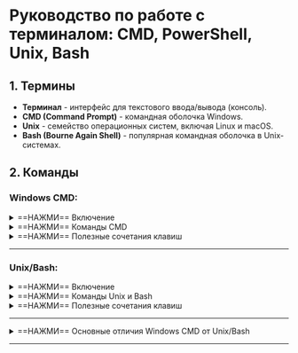 # Руководство по работе с терминалом: CMD, PowerShell, Unix, Bash

## 1. Термины

- **Терминал** - интерфейс для текстового ввода/вывода (консоль).
- **CMD (Command Prompt)** - командная оболочка Windows.
- **Unix** - семейство операционных систем, включая Linux и macOS.
- **Bash (Bourne Again Shell)** - популярная командная оболочка в Unix-системах.

## 2. Команды

### Windows CMD:
<details><summary>==НАЖМИ== Включение</summary><p>

#### Основные способы запуска:
1. **Горячие клавиши**:
   - <kbd>Win</kbd>+<kbd>R</kbd> → ввести `cmd` → нажать <kbd>Enter</kbd>
   - <kbd>Win</kbd>+<kbd>X</kbd> → Выбрать "Командная строка" или "Windows Terminal"
   - В поиске (<kbd>ctrl</kbd>+<kbd>q</kbd>) введите `cmd` или `командная строка` → нажать <kbd>Enter</kbd>
2. **Через меню Пуск**:
   - Наберите "cmd" или "Командная строка" в поиске
   - В проводнике: Shift+ПКМ → "Открыть окно команд"
3. **PowerShell**:
   - В поиске (<kbd>ctrl</kbd>+<kbd>q</kbd>) введите `powershell` → нажать <kbd>Enter</kbd>

#### Альтернативы:
- PowerShell (более мощная оболочка)
- Git Bash (эмуляция Unix-окружения)
- WSL (подсистема Linux для Windows)
</p></details>

<details><summary>==НАЖМИ== Команды CMD</summary><p>

1. Навигация
```cmd
dir                # список файлов и папок
    /A            # показать скрытые/системные файлы
    /O            # сортировка (N-по имени, S-по размеру)
    /T:W          # сортировка по времени изменения
cd путь           # смена директории
    ..           # на уровень выше
chdir             # показать текущий путь (аналог pwd)
pushd путь        # сохранить текущий путь и перейти
popd             # вернуться к сохраненному пути
tree             # показать дерево каталогов
```

2. Работа с файлами и папками
```cmd
mkdir имя_папки    # создать директорию
rmdir /S имя_папки # удалить папку и содержимое
del файл          # удалить файл
    /F           # принудительное удаление
    /Q           # без подтверждения
copy откуда куда  # копирование файлов
xcopy от куда куда /E # копирование папок
move от куда куда # перемещение/переименование
ren старое новое  # переименование
type файл         # просмотр содержимого (аналог cat)
```

3. Поиск
```cmd
find "текст" файл  # поиск текста в файле
findstr "шаблон" файлы # расширенный поиск
    /I            # без учета регистра
    /S            # рекурсивный поиск
where имя_файла   # поиск файла в PATH
```

4. Системная информация
```cmd
systeminfo        # подробная информация о системе
hostname         # имя компьютера
ver              # версия Windows
tasklist         # список процессов
    /M           # показать DLL модули
taskkill /PID номер /F # завершить процесс
ipconfig        # сетевые настройки
    /all        # полная информация
netstat -ano    # сетевые соединения
```

5. Работа с сетью
```cmd
ping хост        # проверка соединения
tracert хост     # трассировка маршрута
nslookup домен   # DNS-запросы
ftp             # FTP-клиент
telnet          # Telnet-клиент
```

6. Управление
```cmd
taskmgr         # диспетчер задач
msconfig        # конфигурация системы
diskpart        # управление дисками
chkdsk          # проверка диска
sfc /scannow    # проверка системных файлов
```

7. Перенаправления
```cmd
команда > файл    # вывод в файл
команда >> файл   # дописать в файл
команда1 | команда2 # передача вывода
more             # постраничный вывод
```

8. Пакетные файлы
```cmd
@echo off       # отключить вывод команд
set переменная=значение # установка переменной
echo %переменная% # вывод переменной
if условие команда # условное выполнение
for %%i in (*.txt) do echo %%i # циклы
goto метка      # переход к метке
:метка          # объявление метки
```

9. Полезные команды
```cmd
cls             # очистить экран
color           # изменить цвет текста/фона
date /T         # текущая дата
time /T         # текущее время
title           # изменить заголовок окна
whoami          # текущий пользователь
```

10. Работа с реестром
```cmd
reg query       # запрос значения
reg add         # добавить значение
reg delete      # удалить значение
reg export      # экспорт ветки
reg import      # импорт ветки
```
</p></details>

<details><summary>==НАЖМИ== Полезные сочетания клавиш</summary><p>

1. Основные:
- <kbd>F3</kbd> - повторить предыдущую команду
- <kbd>F7</kbd> - история команд (выбор стрелками)
- <kbd>F9</kbd> - выполнить команду по номеру из истории
- <kbd>Ctrl</kbd>+<kbd>C</kbd> - прервать команду
- <kbd>Ctrl</kbd>+<kbd>V</kbd> - вставить (в новых версиях Windows 10+)

2. Навигация:
- <kbd>Home</kbd>/<kbd>End</kbd> - в начало/конец строки
- <kbd>Ctrl</kbd>+<kbd>←</kbd>/<kbd>→</kbd> - перемещение по словам
- <kbd>Esc</kbd> - очистить строку

3. В Windows Terminal:
- <kbd>Ctrl</kbd>+<kbd>Shift</kbd>+<kbd>T</kbd> - новая вкладка
- <kbd>Ctrl</kbd>+<kbd>Shift</kbd>+<kbd>W</kbd> - закрыть вкладку
- <kbd>Alt</kbd>+<kbd>Enter</kbd> - полноэкранный режим
</p></details>

---

### Unix/Bash:
<details><summary>==НАЖМИ== Включение</summary><p>

#### Linux:
<!-- Ctrl + Alt + T -->
1. **Горячие клавиши** (работает в большинстве дистрибутивов):
   - Нажми <kbd>**Ctrl**</kbd>**+**<kbd>**Alt**</kbd>**+**<kbd>**T**</kbd>
   - <kbd>Ctrl</kbd>+<kbd>Shift</kbd>+<kbd>T</kbd> - новая вкладка в существующем терминале
2. **Через меню приложений**:
   - Открой меню программ → ищи "Terminal", "Konsole" или "XTerm"
   - Или наберите "terminal" в поиске системы
3. **Через TTY** (полноценная консоль без GUI):
   - Нажми <kbd>Ctrl</kbd>+<kbd>Alt</kbd>+<kbd>F1-F6</kbd> (для переключения между виртуальными консолями)
   - Вернуться в графический режим: <kbd>Ctrl</kbd>+<kbd>Alt</kbd>+<kbd>F7</kbd>

#### macOS:
1. **Способ 1**:
   - Открой Finder → "Программы" → "Утилиты" → "Терминал"
2. **Способ 2**:
   - Нажми <kbd>Cmd</kbd>+<kbd>Пробел</kbd> → введи "Terminal" → <kbd>Enter</kbd>
3. **Альтернативы**:
   - iTerm2 (более функциональный сторонний терминал)

#### Windows (WSL/Linux-подсистема):
1. Установи WSL (в PowerShell от админа):
```powershell
wsl --install
wsl --list --online    # показать доступные дистрибутивы
wsl --set-default-version 2  # использовать WSL 2
```
</p></details>

<details><summary>==НАЖМИ== Команды Unix и Bash</summary><p>

1. Навигация
```bash
ls <опции> <путь>                     # список файлов
  -l                                  # подробный формат (права, размер, владелец)
  -a                                  # показать скрытые файлы (включая .файлы)
  -h                                  # человеко-читаемые размеры (вместе с -l)
  -t                                  # сортировка по времени изменения
cd <путь>                             # смена директории
  ~                                   # домашняя директория
  -                                   # предыдущая директория
  ..                                  # на уровень выше
pwd                                   # показать текущий путь
```

2. Директории
```bash
mkdir <опции> <имя>                   # создать директорию
    -p                                # создать родительские директории при необходимости
    -v                                # выводить информацию о создании
rmdir <имя>                           # удалить ПУСТУЮ директорию
rm -r <имя>                           # рекурсивное удаление (файлов и папок)
    -f                                # принудительное удаление без подтверждения
    -i                                # интерактивное подтверждение для каждого файла
cp <опции> <откуда> <куда>            # копирование
    -r                                # рекурсивное копирование директорий
    -v                                # вывод информации о копировании
    -n                                # не перезаписывать существующие файлы
mv <опции> <откуда> <куда>            # перемещение/переименование
    -i                                # запрос подтверждения перед перезаписью
    -v                                # вывод информации о действии
    mv *.txt /target                  # переместить все txt-файлы
```

3. Файлы
```bash
touch <файлы>                         # создать/обновить timestamp
    -a                                # изменить только время доступа
    -m                                # изменить только время модификации
cat <опции> <файлы>                   # объединение и вывод
    -n                    # нумеровать строки
    -s  # сжимать множественные пустые строки
less <файл>              # просмотр с прокруткой
    /текст  # поиск вперёд
    ?текст  # поиск назад
    q       # выход
head <опции> <файл>      # начало файла
    -n N  # показать N строк (по умолчанию 10)
    -c N  # показать N байт
tail <опции> <файл>      # конец файла
    -f   # следить за изменениями в реальном времени
    -n N # показать N последних строк
    
ТЕКСТ:
sort файл            # сортировка строк
uniq файл            # удалить дубликаты (требует предварительной сортировки)
wc файл              # статистика (строки/слова/байты)
    -l              # только строки
    -w              # только слова
    -c              # только байты
```

4. Поиск
```bash
find <путь <критерии> <действия>
    -name "шаблон"  # поиск по имени
    -type f/d       # файлы/директории
    -size +10M      # размер >10MB
    -exec команда {} \; # выполнить команду для найденного
grep <опции> <шаблон> <файлы>
    -i  # игнорировать регистр
    -v  # инвертировать совпадения
    -c  # подсчитать количество совпадений
    -E  # расширенные регулярные выражения
locate <шаблон>        # быстрый поиск по базе
    -i    # игнорировать регистр
    --regexp # использовать regex
```

5. Права
```bash
chmod <опции> <режим> <файлы>
    ugoa  # user/group/others/all
    +-=   # добавить/удалить/установить
    -R    # рекурсивно
    Пример: chmod 24 script.sh
chown <опции> user[:group] <файлы>
    -R  # рекурсивно
    -v  # вывод информации
sudo <команда>         # выполнение от root
    -i  # интерактивный shell
    -u user # выполнить от имени указанного пользователя
    su              # все дальнейшие команды через sudo
whoami               # текущий пользователь
id                   # информация о пользователе и группах
last                 # история входа пользователей
passwd               # изменить пароль
Прочее:
tempfile=$(mktemp /tmp/example.XXXXXX)  # Безопасное создание временных файлов
read -s -p "Password: " passwd  # Чтение паролей
history -c && history -w  # Очистка истории
```

6. Процессы
```bash
ps aux | grep процесс   # поиск процесса
kill -9 PID             # принудительное завершение
pkill имя_процесса      # завершение по имени
команда &               # запуск в фоне
jobs                # список фоновых задач
    -l              # с PID
fg %N               # вернуть процесс на передний план
bg %N               # продолжить в фоне
nohup команда &     # запустить устойчивый к разрыву процесс
disown              # отвязать процесс от сессии

СКРИПТЫ:
#!/bin/bash          # шебанг для bash-скриптов
chmod +x script.sh   # сделать файл исполняемым
./script.sh          # запустить скрипт
```

7. Выход
```bash
exit               # завершить сессию
Ctrl+D             # EOF (аналог exit)
Ctrl+C             # прервать текущую команду
Ctrl+Z             # приостановить процесс
```

8. Архивация
```bash
tar -czvf archive.tar.gz директория  # создать архив
tar -xzvf archive.tar.gz            # распаковать
zip -r archive.zip директория       # создать zip
unzip archive.zip                   # распаковать zip
```

9. Сеть
```bash
ping хост
ssh пользователь@хост
scp файл пользователь@хост:путь
wget URL
curl URL

Утилиты:
ifconfig/ip a        # сетевые интерфейсы
netstat -tulnp       # открытые порты
traceroute хост      # трассировка маршрута
dig домен            # DNS-запросы
```

10. ОСОБЕННОСТИ РАБОТЫ С КОМАНДАМИ:
```bash
Перенаправления:
command > file.txt    # записать вывод в файл
command >> file.txt   # дописать в конец файла
command < file.txt    # читать ввод из файла
command1 | command2   # передать вывод command1 в command2

Цепочки:
команда1 & команда2     # выполнить две команды друг за другом
команда1 && команда2   # выполнить команду2 только если команда1 успешна
команда1 || команда2   # выполнить команду2 только если команда1 неуспешна
команда1 && команда2 || командаd3        # если команда1 успешна → команда2, иначе → команда3

Подстановки:
!$                  # последний аргумент предыдущей команды
!^                  # первый аргумент предыдущей команды
!:2                 # второй аргумент предыдущей команды

# Процессная подстановка
diff <(cmd1) <(cmd2)        # сравнение выводов двух команд
# Массивы и циклы
for file in *.txt; do echo "$file"; done
while read line; do echo "$line"; done < file.txt
# Арифметические операции
echo $((5 + 3))             # вычисления в shell
((count++))                 # инкремент переменной
# Работа с переменными
${var:-default}             # использовать значение или default
${var%.txt}                 # удалить суффикс .txt
${var#prefix}               # удалить prefix
# Регулярные выражения
[[ $string =~ ^[0-9]+$ ]]   # проверка на число
```

11. Система
```bash
df -h              # место на дисках
du -sh директория  # размер директории
free -h            # использование памяти
top/htop           # мониторинг процессов

ДАТА И ВРЕМЯ:
date                 # текущая дата и время
cal                  # календарь
time команда         # замерить время выполнения

ДИСКИ:
lsblk                # информация о блочных устройствах
fdisk -l             # информация о разделах
mount                # список смонтированных файловых систем
df -Th               # место на дисках с типами FS

ЛОГИ:
journalctl -xe       # просмотр системных логов (systemd)
dmesg                # сообщения ядра
tail -f /var/log/syslog # мониторинг системного лога

МОНИТОРИНГ:
uptime               # время работы системы и нагрузка
vmstat 1             # статистика виртуальной памяти (каждую секунду)
iostat               # статистика ввода/вывода
lsof -i :8080        # найти процесс, использующий порт 8080

УПРАВЛЕНИЕ ПАКЕТАМИ:
# Для Debian/Ubuntu:
apt update           # обновить список пакетов
apt upgrade          # обновить установленные пакеты
apt install пакет    # установить пакет
# Для RHEL/CentOS:
yum install пакет
dnf install пакет    # в новых версиях
```

12. Окружение
```bash
env                # список переменных
echo $VAR          # значение переменной
export VAR=значение # установить переменную\

Переменные:
alias ll='ls -la'    # создать алиас
unalias ll           # удалить алиас
env | grep PATH      # найти переменные окружения
history | grep ssh   # поиск в истории команд
```
</p></details>

<details><summary>==НАЖМИ== Полезные сочетания клавиш</summary><p>

### Основные:
* <kbd>Tab</kbd> - автодополнение команд и путей (двойное нажатие показывает варианты)
* <kbd>Ctrl</kbd>+<kbd>C</kbd> - прервать текущую команду (SIGINT)
* <kbd>Ctrl</kbd>+<kbd>D</kbd> - завершить сессию (EOF - End Of File)
* <kbd>Ctrl</kbd>+<kbd>Z</kbd> - приостановить процесс (перевести в фон)

### Навигация:
* <kbd>Ctrl</kbd>+<kbd>A</kbd> - перейти в начало строки
* <kbd>Ctrl</kbd>+<kbd>E</kbd> - перейти в конец строки
* <kbd>Alt</kbd>+<kbd>B</kbd> - назад на одно слово
* <kbd>Alt</kbd>+<kbd>F</kbd> - вперед на одно слово
* <kbd>Ctrl</kbd>+<kbd>U</kbd> - удалить от курсора до начала строки
* <kbd>Ctrl</kbd>+<kbd>K</kbd> - удалить от курсора до конца строки
ПРОЧЕЕ:
* <kbd>Ctrl</kbd>+<kbd>XX</kbd> - переключение между началом строки и текущей позицией
* <kbd>Alt</kbd>+<kbd>T</kbd> - поменять местами текущее и предыдущее слово
* <kbd>Ctrl</kbd>+<kbd>Y</kbd> - вставить последний удаленный текст
* <kbd>Alt</kbd>+<kbd>#</kbd> - закомментировать текущую строку
* <kbd>Ctrl</kbd>+<kbd>X</kbd>+<kbd>E</kbd> - открыть команду в редакторе ($EDITOR)

### История команд:
* <kbd>↑</kbd>/<kbd>↓</kbd> - навигация по истории
* <kbd>Ctrl</kbd>+<kbd>R</kbd> - обратный поиск по истории
* <kbd>Ctrl</kbd>+<kbd>G</kbd> - отменить поиск по истории
* <kbd>!!</kbd> - повторить последнюю команду
* <kbd>!команда</kbd> - выполнить последнюю команду, начинающуюся на "команда"

### Управление процессами:
* <kbd>Ctrl</kbd>+<kbd>L</kbd> - очистить экран (аналог команды `clear`)
* <kbd>Ctrl</kbd>+<kbd>S</kbd> - приостановить вывод
* <kbd>Ctrl</kbd>+<kbd>Q</kbd> - возобновить вывод
* <kbd>Ctrl</kbd>+<kbd>W</kbd> - удалить слово перед курсором
* <kbd>Alt</kbd>+<kbd>.</kbd> - вставить последний аргумент предыдущей команды
</p></details>

---

<details><summary>==НАЖМИ== Основные отличия Windows CMD от Unix/Bash</summary><p>

* Основные отличия Windows CMD от Unix/Bash:
  * Используются разные команды (dir вместо ls, copy вместо cp)
  * Нет чувствительности к регистру в командах
  * Другие параметры команд (через / вместо -)
  * Меньше возможностей для скриптинга
  * Отсутствуют многие Unix-утилиты (grep, find, awk и др.)
  * Перенаправления работают похоже, но с ограничениями

* Для более Unix-подобного опыта в Windows рекомендуется использовать:
  * Windows Subsystem for Linux (WSL)
  * Git Bash
  * Cygwin
  * PowerShell (имеет больше возможностей чем CMD)
</p></details>

---